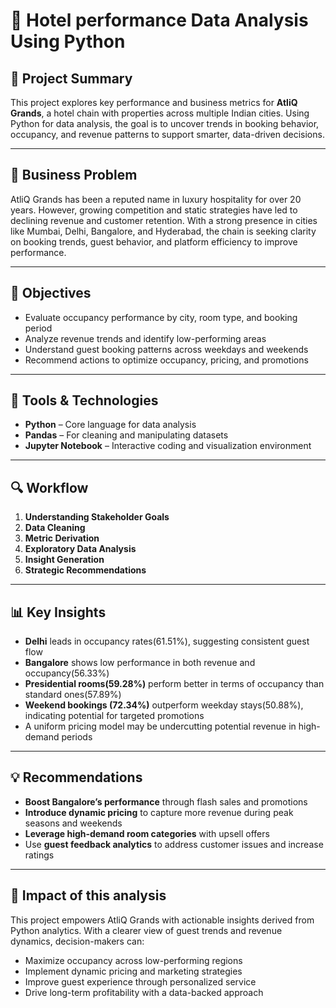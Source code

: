 # 🏨 Hotel performance Data Analysis Using Python

## 📌 Project Summary

This project explores key performance and business metrics for **AtliQ Grands**, a hotel chain with properties across multiple Indian cities. Using Python for data analysis, the goal is to uncover trends in booking behavior, occupancy, and revenue patterns to support smarter, data-driven decisions.  

---

## 🧩 Business Problem

AtliQ Grands has been a reputed name in luxury hospitality for over 20 years. However, growing competition and static strategies have led to declining revenue and customer retention. With a strong presence in cities like Mumbai, Delhi, Bangalore, and Hyderabad, the chain is seeking clarity on booking trends, guest behavior, and platform efficiency to improve performance.

---

## 🎯 Objectives

- Evaluate occupancy performance by city, room type, and booking period  
- Analyze revenue trends and identify low-performing areas  
- Understand guest booking patterns across weekdays and weekends  
- Recommend actions to optimize occupancy, pricing, and promotions  

---

## 🧰 Tools & Technologies

- **Python** – Core language for data analysis  
- **Pandas** – For cleaning and manipulating datasets   
- **Jupyter Notebook** – Interactive coding and visualization environment  

---

## 🔍 Workflow

1. **Understanding Stakeholder Goals**   
2. **Data Cleaning**  
3. **Metric Derivation** 
4. **Exploratory Data Analysis**   
5. **Insight Generation**   
6. **Strategic Recommendations**   

---

## 📊 Key Insights

- **Delhi** leads in occupancy rates(61.51%), suggesting consistent guest flow  
- **Bangalore** shows low performance in both revenue and occupancy(56.33%) 
- **Presidential rooms(59.28%)** perform better in terms of occupancy than standard ones(57.89%)
- **Weekend bookings (72.34%)** outperform weekday stays(50.88%), indicating potential for targeted promotions  
- A uniform pricing model may be undercutting potential revenue in high-demand periods  

---

## 💡 Recommendations

- **Boost Bangalore’s performance** through flash sales and promotions  
- **Introduce dynamic pricing** to capture more revenue during peak seasons and weekends  
- **Leverage high-demand room categories** with upsell offers  
- Use **guest feedback analytics** to address customer issues and increase ratings  

---

## 🌟 Impact of this analysis

This project empowers AtliQ Grands with actionable insights derived from Python analytics. With a clearer view of guest trends and revenue dynamics, decision-makers can:

- Maximize occupancy across low-performing regions  
- Implement dynamic pricing and marketing strategies  
- Improve guest experience through personalized service  
- Drive long-term profitability with a data-backed approach  
